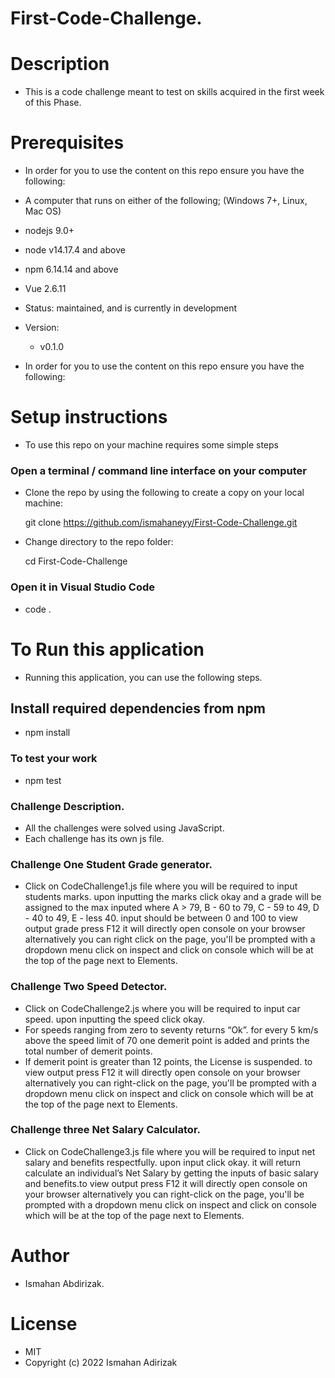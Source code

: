 # First-Code-Challenge.

# Description
- This is a code challenge meant to test on skills acquired in the first week of this Phase.


# Prerequisites
- In order for you to use the content on this repo ensure you have the following:

- A computer that runs on either of the following; (Windows 7+, Linux, Mac OS)
- nodejs 9.0+
- node v14.17.4 and above
- npm 6.14.14 and above
- Vue 2.6.11

- Status:
    maintained, and is currently in development
- Version:
    - v0.1.0
- In order for you to use the content on this repo ensure you have the following:

# Setup instructions
- To use this repo on your machine requires some simple steps

### Open a terminal / command line interface on your computer

- Clone the repo by using the following to create a copy on your local machine:

  git clone https://github.com/ismahaneyy/First-Code-Challenge.git
- Change directory to the repo folder:

  cd First-Code-Challenge

### Open it in Visual Studio Code

  - code .


# To Run this application
- Running this application, you can use the following steps.

## Install required dependencies from npm

- npm install

### To test your work

- npm test

### Challenge Description.
- All the challenges were solved using JavaScript.
- Each challenge has its own js file.

### Challenge One Student Grade generator.

- Click on CodeChallenge1.js file where you will be required to input students marks. upon inputting the marks click okay and a grade will be assigned to the max inputed where A > 79, B - 60 to 79, C - 59 to 49, D - 40 to 49, E - less 40. input should be between 0 and 100 to view output grade press F12 it will directly open console on your browser alternatively you can right click on the page, you'll be prompted with a dropdown menu click on inspect and click on console which will be at the top of the page next to Elements.

 ### Challenge Two Speed Detector.

- Click on CodeChallenge2.js where you will be required to input car speed. upon inputting the speed click okay.
- For speeds ranging from zero to seventy returns “Ok”. for every 5 km/s above the speed limit of 70 one demerit point is added and prints the total number of demerit points.
- If demerit point is greater than 12 points, the License is suspended. to view output press F12 it will directly open console on your browser alternatively you can right-click on the page, you'll be prompted with a dropdown menu click on inspect and click on console which will be at the top of the page next to Elements.

### Challenge three Net Salary Calculator.

- Click on CodeChallenge3.js file where you will be required to input net salary and benefits respectfully. upon input click okay. it will return calculate an individual’s Net Salary by getting the inputs of basic salary and benefits.to view output press F12 it will directly open console on your browser alternatively you can right-click on the page, you'll be prompted with a dropdown menu click on inspect and click on console which will be at the top of the page next to Elements.
 

# Author
- Ismahan Abdirizak.

# License
- MIT
- Copyright (c) 2022 Ismahan Adirizak

